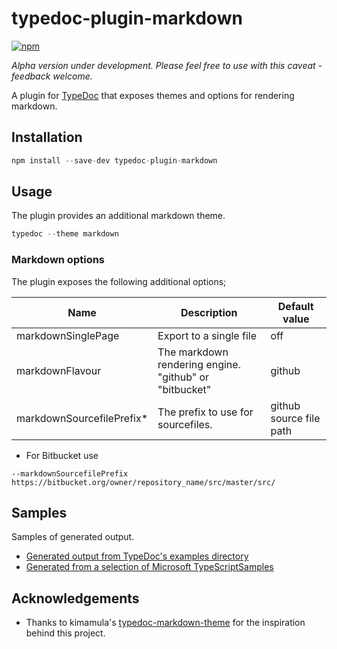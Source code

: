 # typedoc-plugin-markdown
[![npm](https://img.shields.io/npm/v/typedoc-plugin-markdown.svg)](https://www.npmjs.com/package/typedoc-plugin-markdown)

*Alpha version under development. Please feel free to use with this caveat - feedback welcome.*

A plugin for [TypeDoc](https://github.com/TypeStrong/typedoc) that exposes themes and options for rendering markdown.

## Installation
```javascript
npm install --save-dev typedoc-plugin-markdown
```

## Usage

The plugin provides an additional markdown theme.

```javascript
typedoc --theme markdown
```

### Markdown options

The plugin exposes the following additional options;

| Name      | Description | Default value               
| --------- | ----------- | ----
| markdownSinglePage | Export to a single file | off
| markdownFlavour | The markdown rendering engine. "github" or "bitbucket" | github
| markdownSourcefilePrefix* | The prefix to use for sourcefiles. | github source file path

* For Bitbucket use 
```
--markdownSourcefilePrefix https://bitbucket.org/owner/repository_name/src/master/src/
```
 
## Samples

Samples of generated output.

* [Generated output from TypeDoc's examples directory](https://github.com/tgreyuk/typedoc-plugin-markdown-samples/blob/master/out/typedoc/index.md) 
* [Generated from a selection of Microsoft TypeScriptSamples](https://github.com/tgreyuk/typedoc-plugin-markdown-samples/blob/master/out/microsoft/index.md) 


## Acknowledgements

* Thanks to kimamula's [typedoc-markdown-theme](https://github.com/kimamula/typedoc-markdown-theme) for the inspiration behind this project.




 



